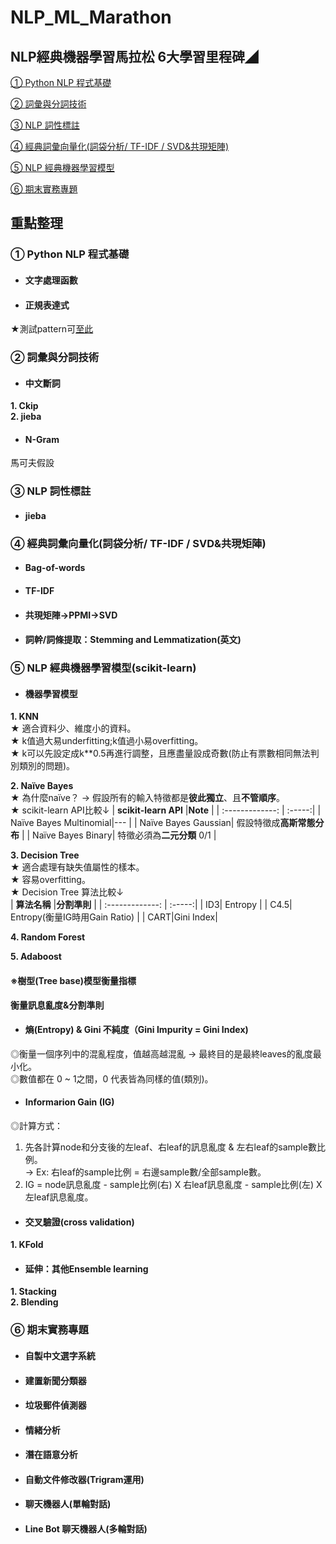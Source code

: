 # NLP_ML_Marathon
## NLP經典機器學習馬拉松 6大學習里程碑◢

[① Python NLP 程式基礎](#A)<br>

[② 詞彙與分詞技術](#B)<br>

[③ NLP 詞性標註](#C)<br>

[④ 經典詞彙向量化(詞袋分析/ TF-IDF / SVD&共現矩陣)](#D)<br>

[⑤ NLP 經典機器學習模型](#E)<br>

[⑥ 期末實務專題](#F)<br>


## 重點整理

### <a name="A">① Python NLP 程式基礎</a><br>
* #### 文字處理函數<br>
* #### 正規表達式<br>
★測試pattern可[至此](https://regex101.com/)<br>

### <a name="B">② 詞彙與分詞技術</a><br>
* #### 中文斷詞<br>
**1. Ckip<br>**
**2. jieba<br>**
* #### N-Gram<br>
馬可夫假設<br>

### <a name="C">③ NLP 詞性標註</a><br>
* #### jieba<br>

### <a name="D">④ 經典詞彙向量化(詞袋分析/ TF-IDF / SVD&共現矩陣)</a><br>
* #### Bag-of-words<br>
* #### TF-IDF<br>
* #### 共現矩陣→PPMI→SVD<br>
* #### 詞幹/詞條提取：Stemming and Lemmatization(英文)<br>
### <a name="E">⑤ NLP 經典機器學習模型(scikit-learn)</a><br>
* #### 機器學習模型</font><br>
**1. KNN<br>**
★ 適合資料少、維度小的資料。<br>
★ k值過大易underfitting;k值過小易overfitting。<br>
★ k可以先設定成k\*\*0.5再進行調整，且應盡量設成奇數(防止有票數相同無法判別類別的問題)。<br>

**2. Naïve Bayes<br>**
★ 為什麼naïve？   →    假設所有的輸入特徵都是**彼此獨立**、且**不管順序**。<br>
★ scikit-learn API比較↓
| **scikit-learn API** |**Note** |
| :-------------: | :-----:|
| Naïve Bayes Multinomial|--- |
| Naïve Bayes Gaussian| 假設特徵成**高斯常態分布** | 
| Naïve Bayes Binary| 特徵必須為**二元分類** 0/1 |

**3. Decision Tree**<br>
★ 適合處理有缺失值屬性的樣本。<br>
★ 容易overfitting。<br>
★ Decision Tree 算法比較↓<br>
| **算法名稱** |**分割準則** |
| :-------------: | :-----:|
| ID3| Entropy |
| C4.5| Entropy(衡量IG時用Gain Ratio) | 
| CART|Gini Index|

**4. Random Forest<br>**

**5. Adaboost<br>**

#### ※樹型(Tree base)模型衡量指標<br>
**衡量訊息亂度&分割準則**<br>
* #### 熵(Entropy) & Gini 不純度（Gini Impurity = Gini Index)<br>
◎衡量一個序列中的混亂程度，值越高越混亂   →   最終目的是最終leaves的亂度最小化。<br>
◎數值都在 0 ~ 1之間，0 代表皆為同樣的值(類別)。<br>
* #### Informarion Gain (IG)<br>
◎計算方式：<br>
1. 先各計算node和分支後的左leaf、右leaf的訊息亂度 & 左右leaf的sample數比例。<br>
   →  Ex: 右leaf的sample比例 = 右邊sample數/全部sample數。<br>
2. IG = node訊息亂度 - sample比例(右) X 右leaf訊息亂度 - sample比例(左) X 左leaf訊息亂度。<br>

* #### 交叉驗證(cross validation)<br>
**1. KFold<br>**
* #### 延伸：其他Ensemble learning<br>
**1. Stacking<br>**
**2. Blending<br>**
### <a name="F">⑥ 期末實務專題</a><br>

* #### 自製中文選字系統<br>
* #### 建置新聞分類器<br>
* #### 垃圾郵件偵測器<br>
* #### 情緒分析<br>
* #### 潛在語意分析<br>
* #### 自動文件修改器(Trigram運用)<br>
* #### 聊天機器人(單輪對話)<br>
* #### Line Bot 聊天機器人(多輪對話)<br>
